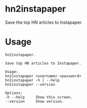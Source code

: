hn2instapaper
=============

Save the top HN articles to Instapaper.

# Usage

```
hn2instapaper.

Save top HN articles to Instapaper.

Usage:
hn2instapaper <username> <password>
hn2instapaper -h | --help
hn2instapaper --version

Options:
-h --help     Show this screen.
--version     Show version.
```

